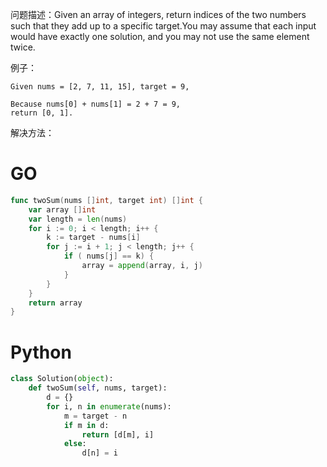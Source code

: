 问题描述：Given an array of integers, return indices of the two numbers such that they add up to a specific target.You may assume that each input would have exactly one solution, and you may not use the same element twice.

例子：
```
Given nums = [2, 7, 11, 15], target = 9,

Because nums[0] + nums[1] = 2 + 7 = 9,
return [0, 1].
```
解决方法：
# GO
```go
func twoSum(nums []int, target int) []int {
    var array []int
	var length = len(nums)
	for i := 0; i < length; i++ {
		k := target - nums[i]
		for j := i + 1; j < length; j++ {
			if ( nums[j] == k) {
				array = append(array, i, j)
			}
		}
	}
	return array
}
```

# Python
```Python
class Solution(object):
    def twoSum(self, nums, target):
        d = {}
        for i, n in enumerate(nums):
            m = target - n
            if m in d:
                return [d[m], i]
            else:
                d[n] = i
```
